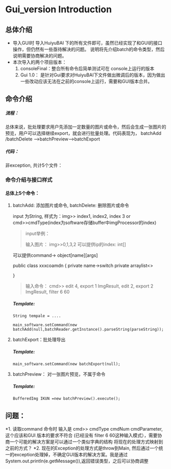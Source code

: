 # Gui_version Introduction

## 总体介绍

- 导入GUI时 导入HuiyuBAI 下的所有文件即可，虽然已经实现了和GUI的接口操作，但仍然有一些亟待解决的问题。 说明将先介绍batch的命令类型，然后说明需要协商解决的问题。
- 本次导入的两个项目版本：
   1. consoleFinal：整合所有命令后简单测试可在 console上运行的版本
   2. Gui 1.0： 是针对Gui要求对HuiyuBAI下文件做出微调后的版本，因为做出一些改动应该无法在之前的console上运行，需要和GUI版本合并。


## 命令介绍

##### 流程：

总体来说，批处理要求用户先添加一定数量的图片或命令，然后会生成一张图片的预览，用户可以选择继续export，就会进行批量处理。代码表现为， batchAdd /batchDelete -->batchPreview-->batchExport

##### 代码：

非exception, 共计5个文件：



### 命令介绍与接口样式

#### 总体上5个命令： 

1. batchAdd: 添加图片或命令, batchDelete: 删除图片或命令 

   input 为String, 样式为：img>> index1, index2, index 3 or cmd>>cmdType(index为software存储buffer中imgProcessor的index)

  

   

   > input举例：
   >
   > 输入图片： img>>0,1,3,2
   >可以提供ip的index: int[]
   
   可以提供command-> object[name][args]
   
   public class xxxcoamdn {
   	private name->switch 
   	private arraylist<>
   	
   	
   }
   > 输入命令： cmd>> edit 4, export 1 ImgResult, edit 2, export 2 ImgResult, filter 6 60

   ##### Template:

   `String tempale = ....`

   	`main_software.setCommand(new batchAdd(null,batchReader.getInstance().parseString(parseString));`

2. batchExport：批处理导出

     ##### Template:

     `main_software.setCommand(new batchExport(null);`

3. batchPreview： 对一张图片预览，不属于命令

    ##### Template: 

    `BufferedImg IKUN =new batchPreview().execute(); `

## 问题： 

*1. 读取command 命令时 输入是 cmd>> cmdType cmdNum cmdParameter, 这个应该和GUI 版本的要求不符合 (已经没有 filter 6 60这种输入模式），需要协商一个可能的解决方案是可以通过一个类似字典的结构 将现在的处理方式映射到之前的方式？
*2. 现在的Exception的处理方式是throw到Main, 然后通过一个统一的exception处理掉，不确定GUI版本的解决方案。我是通过System.out.println(e.getMessage()),返回错误类型，之后可以协商调整
